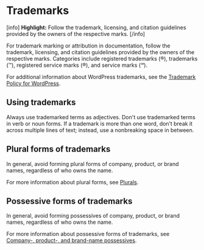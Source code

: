 # Trademarks

[info] **Highlight:** Follow the trademark, licensing, and citation guidelines provided by the owners of the respective marks. [/info]  

For trademark marking or attribution in documentation, follow the trademark, licensing, and citation guidelines provided by the owners of the respective marks. Categories include registered trademarks (®), trademarks (™), registered service marks (®), and service marks (℠).

For additional information about WordPress trademarks, see the [Trademark Policy for WordPress](https://wordpressfoundation.org/trademark-policy/).

## Using trademarks

Always use trademarked terms as adjectives. Don't use trademarked terms in verb or noun forms. If a trademark is more than one word, don’t break it across multiple lines of text; instead, use a nonbreaking space in between.

## Plural forms of trademarks

In general, avoid forming plural forms of company, product, or brand names, regardless of who owns the name.  

For more information about plural forms, see [Plurals](https://make.wordpress.org/docs/style-guide/language-grammar/plurals/).

## Possessive forms of trademarks

In general, avoid forming possessives of company, product, or brand names, regardless of who owns the name.  

For more information about possessive forms of trademarks, see [Company-, product-, and brand-name possessives](https://make.wordpress.org/docs/style-guide/language-grammar/possessives/#company-product-and-brand-name-possessives).

